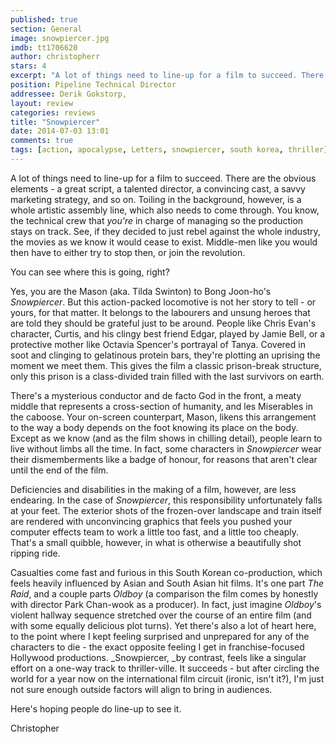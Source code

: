 ```yaml
---
published: true
section: General
image: snowpiercer.jpg
imdb: tt1706620
author: christopherr  
stars: 4
excerpt: "A lot of things need to line-up for a film to succeed. There are the obvious elements; a great script, a talented director, a convincing cast, a savvy marketing strategy, and so on."
position: Pipeline Technical Director
addressee: Derik Gokstorp,
layout: review
categories: reviews
title: "Snowpiercer"
date: 2014-07-03 13:01
comments: true
tags: [action, apocalypse, Letters, snowpiercer, south korea, thriller]
---
```

A lot of things need to line-up for a film to succeed. There are the obvious elements - a great script, a talented director, a convincing cast, a savvy marketing strategy, and so on.  Toiling in the background, however, is a whole artistic assembly line, which also needs to come through. You know, the technical crew that _you're_ in charge of managing so the production stays on track. See, if they decided to just rebel against the whole industry, the movies as we know it would cease to exist. Middle-men like you would then have to either try to stop then, or join the revolution.

You can see where this is going, right?

Yes, you are the Mason (aka. Tilda Swinton) to Bong Joon-ho's _Snowpiercer_. But this action-packed locomotive is not her story to tell - or yours, for that matter. It belongs to the labourers and unsung heroes that are told they should be grateful just to be around. People like Chris Evan's character, Curtis, and his clingy best friend Edgar, played by Jamie Bell, or a protective mother like Octavia Spencer's portrayal of Tanya. Covered in soot and clinging to gelatinous protein bars, they're plotting an uprising the moment we meet them. This gives the film a classic prison-break structure, only this prison is a class-divided train filled with the last survivors on earth. 

There's a mysterious conductor and de facto God in the front, a meaty middle that represents a cross-section of humanity, and les Miserables in the caboose. Your on-screen counterpart, Mason, likens this arrangement to the way a body depends on the foot knowing its place on the body. Except as we know (and as the film shows in chilling detail), people learn to live without limbs all the time.  In fact, some characters in _Snowpiercer_ wear their dismemberments like a badge of honour, for reasons that aren't clear until the end of the film.

Deficiencies and disabilities in the making of a film, however, are less endearing. In the case of _Snowpiercer_, this responsibility unfortunately falls at your feet. The exterior shots of the frozen-over landscape and train itself are rendered with unconvincing graphics that feels you pushed your computer effects team to work a little too fast, and a little too cheaply.  That's a small quibble, however, in what is otherwise a beautifully shot ripping ride.

Casualties come fast and furious in this South Korean co-production, which feels heavily influenced by Asian and South Asian hit films. It's one part _The Raid_, and a couple parts _Oldboy_ (a comparison the film comes by honestly with director Park Chan-wook as a producer). In fact, just imagine _Oldboy_'s violent hallway sequence stretched over the course of an entire film (and with some equally delicious plot turns). Yet there's also a lot of heart here, to the point where I kept feeling surprised and unprepared for any of the characters to die - the exact opposite feeling I get in franchise-focused Hollywood productions. _Snowpiercer, _by contrast, feels like a singular effort on a one-way track to thriller-ville. It succeeds - but after circling the world for a year now on the international film circuit (ironic, isn't it?), I'm just not sure enough outside factors will align to bring in audiences.

Here's hoping people do line-up to see it.

Christopher